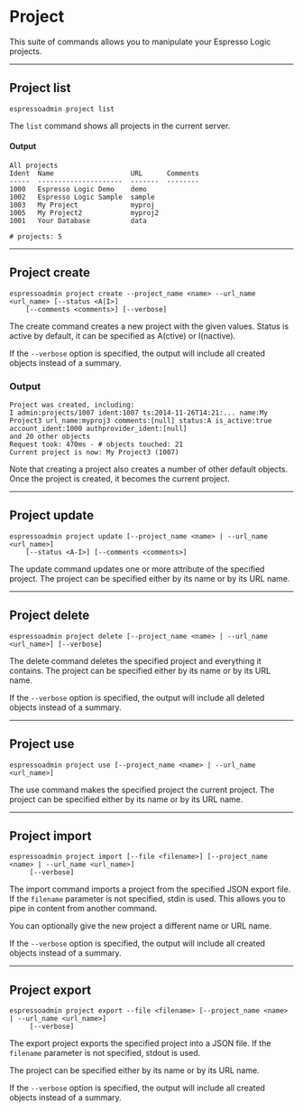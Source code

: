 # Project

This suite of commands allows you to manipulate your Espresso Logic projects.

***
## Project list
    espressoadmin project list

The `list` command shows all projects in the current server.

#### Output
    All projects
    Ident  Name                   URL      Comments
    -----  ---------------------  -------  --------
    1000   Espresso Logic Demo    demo
    1002   Espresso Logic Sample  sample
    1003   My Project             myproj
    1005   My Project2            myproj2
    1001   Your Database          data
    
    # projects: 5


***
## Project create

    espressoadmin project create --project_name <name> --url_name <url_name> [--status <A|I>] 
        [--comments <comments>] [--verbose]

The create command creates a new project with the given values. Status is active by default, it can be specified
as A(ctive) or I(nactive).

If the `--verbose` option is specified, the output will include all created objects instead of a summary.

### Output

	Project was created, including:
	I admin:projects/1007 ident:1007 ts:2014-11-26T14:21:... name:My Project3 url_name:myproj3 comments:[null] status:A is_active:true account_ident:1000 authprovider_ident:[null]
	and 20 other objects
	Request took: 470ms - # objects touched: 21
	Current project is now: My Project3 (1007)

Note that creating a project also creates a number of other default objects.
Once the project is created, it becomes the current project.

***
## Project update

    espressoadmin project update [--project_name <name> | --url_name <url_name>] 
        [--status <A-I>] [--comments <comments>]

The update command updates one or more attribute of the specified project.
The project can be specified either by its name or by its URL name.

***
## Project delete

    espressoadmin project delete [--project_name <name> | --url_name <url_name>] [--verbose]

The delete command deletes the specified project and everything it contains.
The project can be specified either by its name or by its URL name.

If the `--verbose` option is specified, the output will include all deleted objects instead of a summary.

***
## Project use

    espressoadmin project use [--project_name <name> | --url_name <url_name>]

The use command makes the specified project the current project.
The project can be specified either by its name or by its URL name.

***
## Project import

    espressoadmin project import [--file <filename>] [--project_name <name> | --url_name <url_name>]
         [--verbose]

The import command imports a project from the specified JSON export file.
If the `filename` parameter is not specified, stdin is used. This allows you
to pipe in content from another command.

You can optionally give the new project a different name or URL name.

If the `--verbose` option is specified, the output will include all created objects instead of a summary.

***
## Project export

    espressoadmin project export --file <filename> [--project_name <name> | --url_name <url_name>]
         [--verbose]
    
The export project exports the specified project into a JSON file.
If the `filename` parameter is not specified, stdout is used.

The project can be specified either by its name or by its URL name.

If the `--verbose` option is specified, the output will include all created objects instead of a summary.
